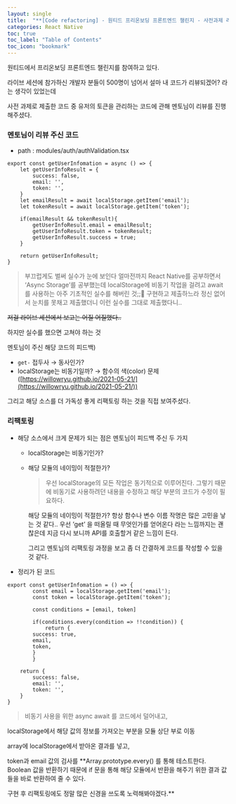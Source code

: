 ```yaml
---
layout: single
title:  "**[Code refactoring] - 원티드 프리온보딩 프론트엔드 챌린지 - 사전과제 리팩토링**"
categories: React Native
toc: true
toc_label: "Table of Contents"
toc_icon: "bookmark"
---
```


원티드에서 프리온보딩 프론트엔드 챌린지를 참여하고 있다.

라이브 세션에 참가하신 개발자 분들이 500명이 넘어서 설마 내 코드가 리뷰되겠어? 라는 생각이 있었는데

사전 과제로 제출한 코드 중 유저의 토큰을 관리하는 코드에 관해 멘토님이 리뷰를 진행해주셨다.

### 멘토님이 리뷰 주신 코드

- path : modules/auth/authValidation.tsx

```tsx
export const getUserInfomation = async () => {
    let getUserInfoResult = {
        success: false,
        email: '',
        token: '',
    }
    let emailResult = await localStorage.getItem('email');
    let tokenResult = await localStorage.getItem('token');

    if(emailResult && tokenResult){
        getUserInfoResult.email = emailResult;
        getUserInfoResult.token = tokenResult;
        getUserInfoResult.success = true;
    }

    return getUserInfoResult;
}
```

> 부끄럽게도 벌써 실수가 눈에 보인다
얼마전까지 React Native를 공부하면서 ‘Async Storage’를 공부했는데
localStorage에 비동기 작업을 걸려고 await를 사용하는 아주 기초적인 실수를 해버린 것;;🫠
구현하고 제출하느라 정신 없어서 눈치를 못채고 제출했더니 이런 실수를 그대로 제출했다니..

~~저걸 라이브 세션에서 보고는 어질 어질했다..~~

하지만 실수를 했으면 고쳐야 하는 것

멘토님이 주신 해당 코드의 피드백)
- `get-` 접두사 → 동사인가?
- localStorage는 비동기일까? → 함수의 색(color) 문제 ([https://willowryu.github.io/2021-05-21/](https://willowryu.github.io/2021-05-21/))

그리고 해당 소스를 더 가독성 좋게 리팩토링 하는 것을 직접 보여주셨다.
>

### 리팩토링

- 해당 소스에서 크게 문제가 되는 점은 멘토님이 피드백 주신 두 가지
  - localStorage는 비동기인가?
  - 해당 모듈의 네이밍이 적절한가?

    > 우선 localStorage의 모든 작업은 동기적으로 이루어진다.
    그렇기 때문에 비동기로 사용하려던 내용을 수정하고 해당 부분의 코드가 수정이 필요하다.

    해당 모듈의 네이밍이 적절한가?
    항상 함수나 변수 이름 작명은 많은 고민을 낳는 것 같다..
    우선 ’get’ 을 떠올릴 때 무엇인가를 얻어온다 라는 느낌까지는 괜찮은데
    지금 다시 보니까 API를 호출할거 같은 느낌이 든다.

    그리고 멘토님의 리팩토링 과정을 보고 좀 더 간결하게 코드를 작성할 수 있을 것 같다.
    >

- 정리가 된 코드

```tsx
export const getUserInfomation = () => {
		const email = localStorage.getItem('email');
		const token = localStorage.getItem('token');

		const conditions = [email, token]

		if(conditions.every(condition => !!condition)) {
			return {
        success: true,
        email,
        token,
	    }
		}

    return {
        success: false,
        email: '',
        token: '',
    }
}
```

> 비동기 사용을 위한 async await 를 코드에서 덜어내고,

localStorage에서 해당 값의 정보를 가져오는 부분을 모듈 상단 부로 이동

array에 localStorage에서 받아온 결과를 넣고,

token과 email 값의 검사를 **Array.prototype.every() 를 통해 테스트한다.
Boolean 값을 반환하기 때문에 if 문을 통해 해당 모듈에서 반환을 해주기 위한
결과 값들을 바로 반환하여 줄 수 있다.

구현 후 리팩토링에도 정말 많은 신경을 쓰도록 노력해봐야겠다.**
>